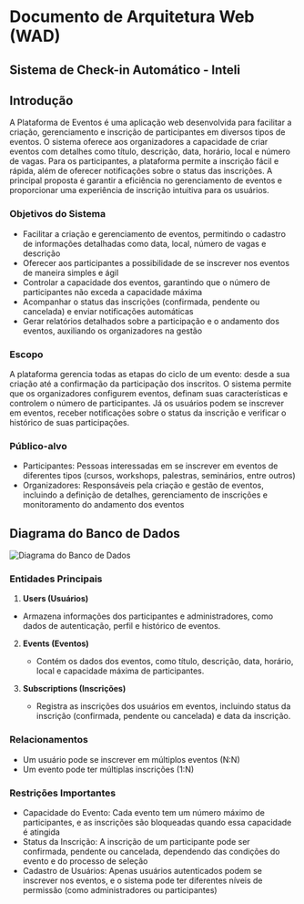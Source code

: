 # Documento de Arquitetura Web (WAD)

## Sistema de Check-in Automático - Inteli

## Introdução

A Plataforma de Eventos é uma aplicação web desenvolvida para facilitar a criação, gerenciamento e inscrição de participantes em diversos tipos de eventos. O sistema oferece aos organizadores a capacidade de criar eventos com detalhes como título, descrição, data, horário, local e número de vagas. Para os participantes, a plataforma permite a inscrição fácil e rápida, além de oferecer notificações sobre o status das inscrições. A principal proposta é garantir a eficiência no gerenciamento de eventos e proporcionar uma experiência de inscrição intuitiva para os usuários.

### Objetivos do Sistema

- Facilitar a criação e gerenciamento de eventos, permitindo o cadastro de informações detalhadas como data, local, número de vagas e descrição
- Oferecer aos participantes a possibilidade de se inscrever nos eventos de maneira simples e ágil
- Controlar a capacidade dos eventos, garantindo que o número de participantes não exceda a capacidade máxima
- Acompanhar o status das inscrições (confirmada, pendente ou cancelada) e enviar notificações automáticas
- Gerar relatórios detalhados sobre a participação e o andamento dos eventos, auxiliando os organizadores na gestão

### Escopo

A plataforma gerencia todas as etapas do ciclo de um evento: desde a sua criação até a confirmação da participação dos inscritos. O sistema permite que os organizadores configurem eventos, definam suas características e controlem o número de participantes. Já os usuários podem se inscrever em eventos, receber notificações sobre o status da inscrição e verificar o histórico de suas participações.

### Público-alvo

- Participantes: Pessoas interessadas em se inscrever em eventos de diferentes tipos (cursos, workshops, palestras, seminários, entre outros)
- Organizadores: Responsáveis pela criação e gestão de eventos, incluindo a definição de detalhes, gerenciamento de inscrições e monitoramento do andamento dos eventos

## Diagrama do Banco de Dados

![Diagrama do Banco de Dados](../assets/modelo-checkin.svg)

### Entidades Principais

1. **Users (Usuários)**

 - Armazena informações dos participantes e administradores, como dados de autenticação, perfil e histórico de eventos.

2. **Events (Eventos)**

   - Contém os dados dos eventos, como título, descrição, data, horário, local e capacidade máxima de participantes.

3. **Subscriptions  (Inscrições)**

   - Registra as inscrições dos usuários em eventos, incluindo status da inscrição (confirmada, pendente ou cancelada) e data da inscrição.

### Relacionamentos

- Um usuário pode se inscrever em múltiplos eventos (N:N)
- Um evento pode ter múltiplas inscrições (1:N)

### Restrições Importantes

- Capacidade do Evento: Cada evento tem um número máximo de participantes, e as inscrições são bloqueadas quando essa capacidade é atingida
- Status da Inscrição: A inscrição de um participante pode ser confirmada, pendente ou cancelada, dependendo das condições do evento e do processo de seleção
- Cadastro de Usuários: Apenas usuários autenticados podem se inscrever nos eventos, e o sistema pode ter diferentes níveis de permissão (como administradores ou participantes)
